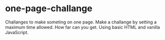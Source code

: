 # one-page-challange
Challanges to make someting on one page. Make a challange by setting a maximum time allowed. How far can you get. Using basic HTML and vanilla JavaScript.
